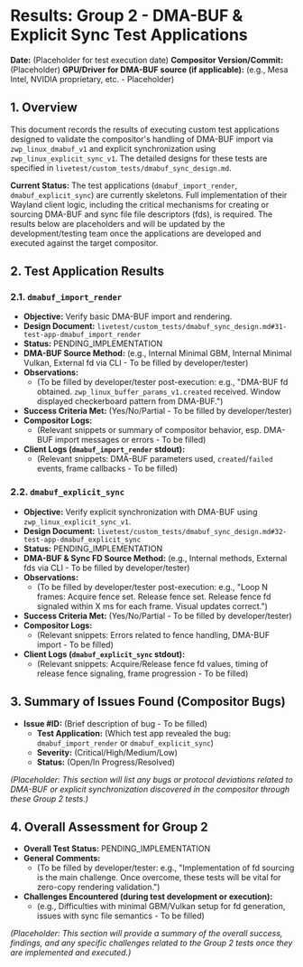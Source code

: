 # Results: Group 2 - DMA-BUF & Explicit Sync Test Applications

**Date:** (Placeholder for test execution date)
**Compositor Version/Commit:** (Placeholder)
**GPU/Driver for DMA-BUF source (if applicable):** (e.g., Mesa Intel, NVIDIA proprietary, etc. - Placeholder)

## 1. Overview

This document records the results of executing custom test applications designed to validate the compositor's handling of DMA-BUF import via `zwp_linux_dmabuf_v1` and explicit synchronization using `zwp_linux_explicit_sync_v1`. The detailed designs for these tests are specified in `livetest/custom_tests/dmabuf_sync_design.md`.

**Current Status:** The test applications (`dmabuf_import_render`, `dmabuf_explicit_sync`) are currently skeletons. Full implementation of their Wayland client logic, including the critical mechanisms for creating or sourcing DMA-BUF and sync file file descriptors (fds), is required. The results below are placeholders and will be updated by the development/testing team once the applications are developed and executed against the target compositor.

## 2. Test Application Results

### 2.1. `dmabuf_import_render`
- **Objective:** Verify basic DMA-BUF import and rendering.
- **Design Document:** `livetest/custom_tests/dmabuf_sync_design.md#31-test-app-dmabuf_import_render`
- **Status:** PENDING_IMPLEMENTATION
- **DMA-BUF Source Method:** (e.g., Internal Minimal GBM, Internal Minimal Vulkan, External fd via CLI - To be filled by developer/tester)
- **Observations:**
    - (To be filled by developer/tester post-execution: e.g., "DMA-BUF fd obtained. `zwp_linux_buffer_params_v1.created` received. Window displayed checkerboard pattern from DMA-BUF.")
- **Success Criteria Met:** (Yes/No/Partial - To be filled by developer/tester)
- **Compositor Logs:**
    - (Relevant snippets or summary of compositor behavior, esp. DMA-BUF import messages or errors - To be filled)
- **Client Logs (`dmabuf_import_render` stdout):**
    - (Relevant snippets: DMA-BUF parameters used, `created`/`failed` events, frame callbacks - To be filled)

### 2.2. `dmabuf_explicit_sync`
- **Objective:** Verify explicit synchronization with DMA-BUF using `zwp_linux_explicit_sync_v1`.
- **Design Document:** `livetest/custom_tests/dmabuf_sync_design.md#32-test-app-dmabuf_explicit_sync`
- **Status:** PENDING_IMPLEMENTATION
- **DMA-BUF & Sync FD Source Method:** (e.g., Internal methods, External fds via CLI - To be filled by developer/tester)
- **Observations:**
    - (To be filled by developer/tester post-execution: e.g., "Loop N frames: Acquire fence set. Release fence set. Release fence fd signaled within X ms for each frame. Visual updates correct.")
- **Success Criteria Met:** (Yes/No/Partial - To be filled by developer/tester)
- **Compositor Logs:**
    - (Relevant snippets: Errors related to fence handling, DMA-BUF import - To be filled)
- **Client Logs (`dmabuf_explicit_sync` stdout):**
    - (Relevant snippets: Acquire/Release fence fd values, timing of release fence signaling, frame progression - To be filled)

## 3. Summary of Issues Found (Compositor Bugs)

- **Issue #ID:** (Brief description of bug - To be filled)
  - **Test Application:** (Which test app revealed the bug: `dmabuf_import_render` or `dmabuf_explicit_sync`)
  - **Severity:** (Critical/High/Medium/Low)
  - **Status:** (Open/In Progress/Resolved)

*(Placeholder: This section will list any bugs or protocol deviations related to DMA-BUF or explicit synchronization discovered in the compositor through these Group 2 tests.)*

## 4. Overall Assessment for Group 2

- **Overall Test Status:** PENDING_IMPLEMENTATION
- **General Comments:**
    - (To be filled by developer/tester: e.g., "Implementation of fd sourcing is the main challenge. Once overcome, these tests will be vital for zero-copy rendering validation.")
- **Challenges Encountered (during test development or execution):**
    - (e.g., Difficulties with minimal GBM/Vulkan setup for fd generation, issues with sync file semantics - To be filled)

*(Placeholder: This section will provide a summary of the overall success, findings, and any specific challenges related to the Group 2 tests once they are implemented and executed.)*

